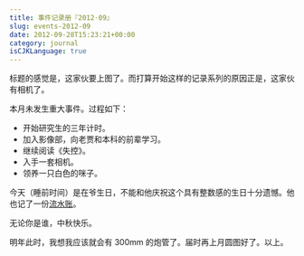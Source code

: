 ```yaml
---
title: 事件记录册『2012·09』
slug: events-2012-09
date: 2012-09-28T15:23:21+00:00
category: journal
isCJKLanguage: true
---
```

标题的感觉是，这家伙要上图了。而打算开始这样的记录系列的原因正是，这家伙有相机了。

本月未发生重大事件。过程如下：

  * 开始研究生的三年计时。
  * 加入影像部，向老贾和本科的前辈学习。
  * 继续阅读《失控》。
  * 入手一套相机。
  * 领养一只白色的咪子。

今天（睡前时间）是在爷生日，不能和他庆祝这个具有整数感的生日十分遗憾。他也记了一份<a href="http://cz.mogita.com/?p=34" target="_blank">流水账</a>。

无论你是谁，中秋快乐。  

明年此时，我想我应该就会有 300mm 的炮管了。届时再上月圆图好了。以上。